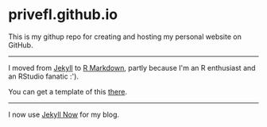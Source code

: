 # privefl.github.io

This is my githup repo for creating and hosting my personal website on GitHub. 

***

I moved from [Jekyll](https://jekyllrb.com/) to [R Markdown](http://rmarkdown.rstudio.com/rmarkdown_websites.html), partly because I'm an R enthusiast and an RStudio fanatic :').

You can get a template of this [there](https://github.com/privefl/rmarkdown-website-template).

***

I now use [Jekyll Now](https://github.com/privefl/blog/tree/gh-pages) for my blog.